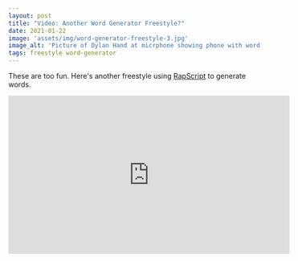 ```yaml
---
layout: post
title: "Video: Another Word Generator Freestyle?"
date: 2021-01-22
image: 'assets/img/word-generator-freestyle-3.jpg'
image_alt: 'Picture of Dylan Hand at micrphone showing phone with word generator app RapScript'
tags: freestyle word-generator
---
```


These are too fun. Here's another freestyle using [RapScript](https://rapscript.net) to generate words.

<iframe width="560" height="315" src="https://www.youtube-nocookie.com/embed/A2xWgHIwNDM" frameborder="0" allow="accelerometer; autoplay; encrypted-media; gyroscope; picture-in-picture" allowfullscreen></iframe>
